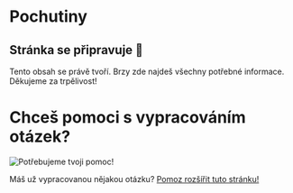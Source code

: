# Pochutiny

## Stránka se připravuje 🚧

Tento obsah se právě tvoří. Brzy zde najdeš všechny potřebné informace. Děkujeme za trpělivost!

# Chceš pomoci s vypracováním otázek?

![Potřebujeme tvoji pomoc!](/we-want-you.png)

Máš už vypracovanou nějakou otázku? [Pomoz rozšířit tuto stránku!](/chci-pomoct)
